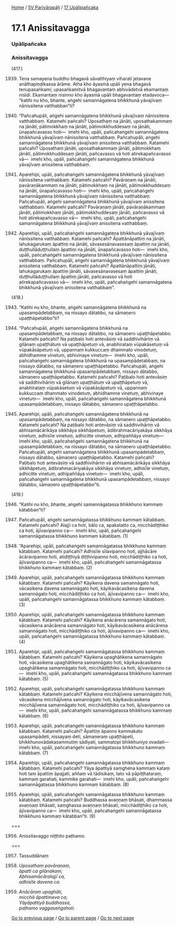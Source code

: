 
[Home](/) / [5V Parivārapāḷi](/tipitaka/5V.md) / [17 Upālipañcaka](/tipitaka/5V/17.md)

# 17.1 Anissitavagga

### Upālipañcaka

### Anissitavagga

(417.)

1939. Tena samayena buddho bhagavā sāvatthiyaṃ viharati jetavane anāthapiṇḍikassa ārāme. Atha kho āyasmā upāli yena bhagavā tenupasaṅkami; upasaṅkamitvā bhagavantaṃ abhivādetvā ekamantaṃ nisīdi. Ekamantaṃ nisinno kho āyasmā upāli bhagavantaṃ etadavoca—  “katihi nu kho, bhante, aṅgehi samannāgatena bhikkhunā yāvajīvaṃ nānissitena vatthabban”ti?

1940. “Pañcahupāli, aṅgehi samannāgatena bhikkhunā yāvajīvaṃ nānissitena vatthabbaṃ. Katamehi pañcahi? Uposathaṃ na jānāti, uposathakammaṃ na jānāti, pātimokkhaṃ na jānāti, pātimokkhuddesaṃ na jānāti, ūnapañcavasso hoti—  imehi kho, upāli, pañcahaṅgehi samannāgatena bhikkhunā yāvajīvaṃ nānissitena vatthabbaṃ. Pañcahupāli, aṅgehi samannāgatena bhikkhunā yāvajīvaṃ anissitena vatthabbaṃ. Katamehi pañcahi? Uposathaṃ jānāti, uposathakammaṃ jānāti, pātimokkhaṃ jānāti, pātimokkhuddesaṃ jānāti, pañcavasso vā hoti atirekapañcavasso vā—  imehi kho, upāli, pañcahaṅgehi samannāgatena bhikkhunā yāvajīvaṃ anissitena vatthabbaṃ.

1941. Aparehipi, upāli, pañcahaṅgehi samannāgatena bhikkhunā yāvajīvaṃ nānissitena vatthabbaṃ. Katamehi pañcahi? Pavāraṇaṃ na jānāti, pavāraṇākammaṃ na jānāti, pātimokkhaṃ na jānāti, pātimokkhuddesaṃ na jānāti, ūnapañcavasso hoti—  imehi kho, upāli, pañcahaṅgehi samannāgatena bhikkhunā yāvajīvaṃ nānissitena vatthabbaṃ. Pañcahupāli, aṅgehi samannāgatena bhikkhunā yāvajīvaṃ anissitena vatthabbaṃ. Katamehi pañcahi? Pavāraṇaṃ jānāti, pavāraṇākammaṃ jānāti, pātimokkhaṃ jānāti, pātimokkhuddesaṃ jānāti, pañcavasso vā hoti atirekapañcavasso vā—  imehi kho, upāli, pañcahaṅgehi samannāgatena bhikkhunā yāvajīvaṃ anissitena vatthabbaṃ.

1942. Aparehipi, upāli, pañcahaṅgehi samannāgatena bhikkhunā yāvajīvaṃ nānissitena vatthabbaṃ. Katamehi pañcahi? Āpattānāpattiṃ na jānāti, lahukagarukaṃ āpattiṃ na jānāti, sāvasesānavasesaṃ āpattiṃ na jānāti, duṭṭhullāduṭṭhullaṃ āpattiṃ na jānāti, ūnapañcavasso hoti—  imehi kho, upāli, pañcahaṅgehi samannāgatena bhikkhunā yāvajīvaṃ nānissitena vatthabbaṃ. Pañcahupāli, aṅgehi samannāgatena bhikkhunā yāvajīvaṃ anissitena vatthabbaṃ. Katamehi pañcahi? Āpattānāpattiṃ jānāti, lahukagarukaṃ āpattiṃ jānāti, sāvasesānavasesaṃ āpattiṃ jānāti, duṭṭhullāduṭṭhullaṃ āpattiṃ jānāti, pañcavasso vā hoti atirekapañcavasso vā—  imehi kho, upāli, pañcahaṅgehi samannāgatena bhikkhunā yāvajīvaṃ anissitena vatthabbaṃ”.

(418.)

1943. “Katihi nu kho, bhante, aṅgehi samannāgatena bhikkhunā na upasampādetabbaṃ, na nissayo dātabbo, na sāmaṇero upaṭṭhāpetabbo”ti?

1944. “Pañcahupāli, aṅgehi samannāgatena bhikkhunā na upasampādetabbaṃ, na nissayo dātabbo, na sāmaṇero upaṭṭhāpetabbo. Katamehi pañcahi? Na paṭibalo hoti antevāsiṃ vā saddhivihāriṃ vā gilānaṃ upaṭṭhātuṃ vā upaṭṭhāpetuṃ vā, anabhirataṃ vūpakāsetuṃ vā vūpakāsāpetuṃ vā, uppannaṃ kukkuccaṃ dhammato vinodetuṃ, abhidhamme vinetuṃ, abhivinaye vinetuṃ—  imehi kho, upāli, pañcahaṅgehi samannāgatena bhikkhunā na upasampādetabbaṃ, na nissayo dātabbo, na sāmaṇero upaṭṭhāpetabbo. Pañcahupāli, aṅgehi samannāgatena bhikkhunā upasampādetabbaṃ, nissayo dātabbo, sāmaṇero upaṭṭhāpetabbo. Katamehi pañcahi? Paṭibalo hoti antevāsiṃ vā saddhivihāriṃ vā gilānaṃ upaṭṭhātuṃ vā upaṭṭhāpetuṃ vā, anabhirataṃ vūpakāsetuṃ vā vūpakāsāpetuṃ vā, uppannaṃ kukkuccaṃ dhammato vinodetuṃ, abhidhamme vinetuṃ, abhivinaye vinetuṃ—  imehi kho, upāli, pañcahaṅgehi samannāgatena bhikkhunā upasampādetabbaṃ, nissayo dātabbo, sāmaṇero upaṭṭhāpetabbo.

1945. Aparehipi, upāli, pañcahaṅgehi samannāgatena bhikkhunā na upasampādetabbaṃ, na nissayo dātabbo, na sāmaṇero upaṭṭhāpetabbo. Katamehi pañcahi? Na paṭibalo hoti antevāsiṃ vā saddhivihāriṃ vā abhisamācārikāya sikkhāya sikkhāpetuṃ, ādibrahmacāriyakāya sikkhāya vinetuṃ, adhisīle vinetuṃ, adhicitte vinetuṃ, adhipaññāya vinetuṃ—  imehi kho, upāli, pañcahaṅgehi samannāgatena bhikkhunā na upasampādetabbaṃ, na nissayo dātabbo, na sāmaṇero upaṭṭhāpetabbo. Pañcahupāli, aṅgehi samannāgatena bhikkhunā upasampādetabbaṃ, nissayo dātabbo, sāmaṇero upaṭṭhāpetabbo. Katamehi pañcahi? Paṭibalo hoti antevāsiṃ vā saddhivihāriṃ vā abhisamācārikāya sikkhāya sikkhāpetuṃ, ādibrahmacāriyakāya sikkhāya vinetuṃ, adhisīle vinetuṃ, adhicitte vinetuṃ, adhipaññāya vinetuṃ—  imehi kho, upāli, pañcahaṅgehi samannāgatena bhikkhunā upasampādetabbaṃ, nissayo dātabbo, sāmaṇero upaṭṭhāpetabbo”ti.

(419.)

1946. “Katihi nu kho, bhante, aṅgehi samannāgatassa bhikkhuno kammaṃ kātabban”ti?

1947. Pañcahupāli, aṅgehi samannāgatassa bhikkhuno kammaṃ kātabbaṃ. Katamehi pañcahi? Alajjī ca hoti, bālo ca, apakatatto ca, micchādiṭṭhiko ca hoti, ājīvavipanno ca—  imehi kho, upāli, pañcahaṅgehi samannāgatassa bhikkhuno kammaṃ kātabbaṃ. (1)

1948. “Aparehipi, upāli, pañcahaṅgehi samannāgatassa bhikkhuno kammaṃ kātabbaṃ. Katamehi pañcahi? Adhisīle sīlavipanno hoti, ajjhācāre ācāravipanno hoti, atidiṭṭhiyā diṭṭhivipanno hoti, micchādiṭṭhiko ca hoti, ājīvavipanno ca—  imehi kho, upāli, pañcahaṅgehi samannāgatassa bhikkhuno kammaṃ kātabbaṃ. (2)

1949. Aparehipi, upāli, pañcahaṅgehi samannāgatassa bhikkhuno kammaṃ kātabbaṃ. Katamehi pañcahi? Kāyikena davena samannāgato hoti, vācasikena davena samannāgato hoti, kāyikavācasikena davena samannāgato hoti, micchādiṭṭhiko ca hoti, ājīvavipanno ca—  imehi kho, upāli, pañcahaṅgehi samannāgatassa bhikkhuno kammaṃ kātabbaṃ. (3)

1950. Aparehipi, upāli, pañcahaṅgehi samannāgatassa bhikkhuno kammaṃ kātabbaṃ. Katamehi pañcahi? Kāyikena anācārena samannāgato hoti, vācasikena anācārena samannāgato hoti, kāyikavācasikena anācārena samannāgato hoti, micchādiṭṭhiko ca hoti, ājīvavipanno ca—  imehi kho, upāli, pañcahaṅgehi samannāgatassa bhikkhuno kammaṃ kātabbaṃ. (4)

1951. Aparehipi, upāli, pañcahaṅgehi samannāgatassa bhikkhuno kammaṃ kātabbaṃ. Katamehi pañcahi? Kāyikena upaghātikena samannāgato hoti, vācasikena upaghātikena samannāgato hoti, kāyikavācasikena upaghātikena samannāgato hoti, micchādiṭṭhiko ca hoti, ājīvavipanno ca—  imehi kho, upāli, pañcahaṅgehi samannāgatassa bhikkhuno kammaṃ kātabbaṃ. (5)

1952. Aparehipi, upāli, pañcahaṅgehi samannāgatassa bhikkhuno kammaṃ kātabbaṃ. Katamehi pañcahi? Kāyikena micchājīvena samannāgato hoti, vācasikena micchājīvena samannāgato hoti, kāyikavācasikena micchājīvena samannāgato hoti, micchādiṭṭhiko ca hoti, ājīvavipanno ca—  imehi kho, upāli, pañcahaṅgehi samannāgatassa bhikkhuno kammaṃ kātabbaṃ. (6)

1953. Aparehipi, upāli, pañcahaṅgehi samannāgatassa bhikkhuno kammaṃ kātabbaṃ. Katamehi pañcahi? Āpattiṃ āpanno kammakato upasampādeti, nissayaṃ deti, sāmaṇeraṃ upaṭṭhāpeti, bhikkhunovādakasammutiṃ sādiyati, sammatopi bhikkhuniyo ovadati—  imehi kho, upāli, pañcahaṅgehi samannāgatassa bhikkhuno kammaṃ kātabbaṃ. (7)

1954. Aparehipi, upāli, pañcahaṅgehi samannāgatassa bhikkhuno kammaṃ kātabbaṃ. Katamehi pañcahi? Yāya āpattiyā saṃghena kammaṃ kataṃ hoti taṃ āpattiṃ āpajjati, aññaṃ vā tādisikaṃ, tato vā pāpiṭṭhataraṃ, kammaṃ garahati, kammike garahati—  imehi kho, upāli, pañcahaṅgehi samannāgatassa bhikkhuno kammaṃ kātabbaṃ. (8)

1955. Aparehipi, upāli, pañcahaṅgehi samannāgatassa bhikkhuno kammaṃ kātabbaṃ. Katamehi pañcahi? Buddhassa avaṇṇaṃ bhāsati, dhammassa avaṇṇaṃ bhāsati, saṃghassa avaṇṇaṃ bhāsati, micchādiṭṭhiko ca hoti, ājīvavipanno ca—  imehi kho, upāli, pañcahaṅgehi samannāgatassa bhikkhuno kammaṃ kātabban”ti. (9)

===

1956. Anissitavaggo niṭṭhito paṭhamo.



===

1957. Tassuddānaṃ



1958. _Uposathaṃ pavāraṇaṃ,_  
_āpatti ca gilānakaṃ;_  
_Abhisamācāralajjī ca,_  
_adhisīle davena ca._  


1959. _Anācāraṃ upaghāti,_  
_micchā āpattimeva ca;_  
_Yāyāpattiyā buddhassa,_  
_paṭhamo vaggasaṅgahoti._  


[Go to previous page](/tipitaka/5V/17.md) / [Go to parent page](/tipitaka/5V/17.md) / [Go to next page](/tipitaka/5V/17/17.2.md)


